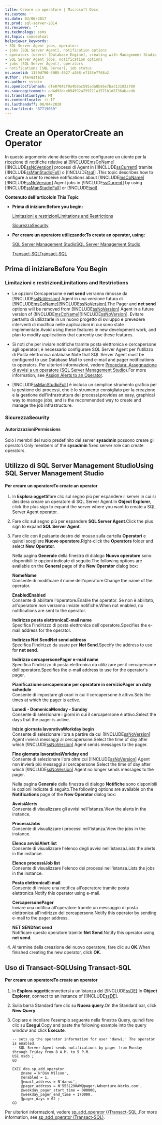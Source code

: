 ```yaml
---
title: Creare un operatore | Microsoft Docs
ms.custom: ''
ms.date: 03/06/2017
ms.prod: sql-server-2014
ms.reviewer: ''
ms.technology: ssms
ms.topic: conceptual
helpviewer_keywords:
- SQL Server Agent jobs, operators
- jobs [SQL Server Agent], notification options
- operators (users) [Database Engine], creating with Management Studio
- SQL Server Agent jobs, notification options
- jobs [SQL Server Agent], operators
- notifications [SQL Server], job status
ms.assetid: 1359d790-5905-4927-a208-e7155e7768a2
author: stevestein
ms.author: sstein
ms.openlocfilehash: dfe07042f9a4b8ac595ada8b86e7bad131032700
ms.sourcegitcommit: ad4d92dce894592a259721a1571b1d8736abacdb
ms.translationtype: MT
ms.contentlocale: it-IT
ms.lasthandoff: 08/04/2020
ms.locfileid: "87715059"
---
```

# <a name="create-an-operator"></a><span data-ttu-id="b5b27-102">Create an Operator</span><span class="sxs-lookup"><span data-stu-id="b5b27-102">Create an Operator</span></span>
  <span data-ttu-id="b5b27-103">In questo argomento viene descritto come configurare un utente per la ricezione di notifiche relative ai [!INCLUDE[msCoName](../../includes/msconame-md.md)] [!INCLUDE[ssNoVersion](../../includes/ssnoversion-md.md)] processi di Agent in [!INCLUDE[ssCurrent](../../includes/sscurrent-md.md)] tramite [!INCLUDE[ssManStudioFull](../../includes/ssmanstudiofull-md.md)] o [!INCLUDE[tsql](../../includes/tsql-md.md)] .</span><span class="sxs-lookup"><span data-stu-id="b5b27-103">This topic describes how to configure a user to receive notifications about [!INCLUDE[msCoName](../../includes/msconame-md.md)] [!INCLUDE[ssNoVersion](../../includes/ssnoversion-md.md)] Agent jobs in [!INCLUDE[ssCurrent](../../includes/sscurrent-md.md)] by using [!INCLUDE[ssManStudioFull](../../includes/ssmanstudiofull-md.md)] or [!INCLUDE[tsql](../../includes/tsql-md.md)].</span></span>  
  
 <span data-ttu-id="b5b27-104">**Contenuto dell'articolo**</span><span class="sxs-lookup"><span data-stu-id="b5b27-104">**In This Topic**</span></span>  
  
-   <span data-ttu-id="b5b27-105">**Prima di iniziare:**</span><span class="sxs-lookup"><span data-stu-id="b5b27-105">**Before you begin:**</span></span>  
  
     [<span data-ttu-id="b5b27-106">Limitazioni e restrizioni</span><span class="sxs-lookup"><span data-stu-id="b5b27-106">Limitations and Restrictions</span></span>](#Restrictions)  
  
     [<span data-ttu-id="b5b27-107">Sicurezza</span><span class="sxs-lookup"><span data-stu-id="b5b27-107">Security</span></span>](#Security)  
  
-   <span data-ttu-id="b5b27-108">**Per creare un operatore utilizzando:**</span><span class="sxs-lookup"><span data-stu-id="b5b27-108">**To create an operator, using:**</span></span>  
  
     [<span data-ttu-id="b5b27-109">SQL Server Management Studio</span><span class="sxs-lookup"><span data-stu-id="b5b27-109">SQL Server Management Studio</span></span>](#SSMSProcedure)  
  
     [<span data-ttu-id="b5b27-110">Transact-SQL</span><span class="sxs-lookup"><span data-stu-id="b5b27-110">Transact-SQL</span></span>](#TsqlProcedure)  
  
##  <a name="before-you-begin"></a><a name="BeforeYouBegin"></a> <span data-ttu-id="b5b27-111">Prima di iniziare</span><span class="sxs-lookup"><span data-stu-id="b5b27-111">Before You Begin</span></span>  
  
###  <a name="limitations-and-restrictions"></a><a name="Restrictions"></a> <span data-ttu-id="b5b27-112">Limitazioni e restrizioni</span><span class="sxs-lookup"><span data-stu-id="b5b27-112">Limitations and Restrictions</span></span>  
  
-   <span data-ttu-id="b5b27-113">Le opzioni Cercapersone e **net send** verranno rimosse da [!INCLUDE[ssNoVersion](../../includes/ssnoversion-md.md)] Agent in una versione futura di [!INCLUDE[msCoName](../../includes/msconame-md.md)][!INCLUDE[ssNoVersion](../../includes/ssnoversion-md.md)].</span><span class="sxs-lookup"><span data-stu-id="b5b27-113">The Pager and **net send** options will be removed from [!INCLUDE[ssNoVersion](../../includes/ssnoversion-md.md)] Agent in a future version of [!INCLUDE[msCoName](../../includes/msconame-md.md)][!INCLUDE[ssNoVersion](../../includes/ssnoversion-md.md)].</span></span> <span data-ttu-id="b5b27-114">Evitare pertanto di utilizzarle in un nuovo progetto di sviluppo e prevedere interventi di modifica nelle applicazioni in cui sono state implementate.</span><span class="sxs-lookup"><span data-stu-id="b5b27-114">Avoid using these features in new development work, and plan to modify applications that currently use these features.</span></span>  
  
-   <span data-ttu-id="b5b27-115">Si noti che per inviare notifiche tramite posta elettronica e cercapersone agli operatori, è necessario configurare SQL Server Agent per l'utilizzo di Posta elettronica database.</span><span class="sxs-lookup"><span data-stu-id="b5b27-115">Note that SQL Server Agent must be configured to use Database Mail to send e-mail and pager notifications to operators.</span></span> <span data-ttu-id="b5b27-116">Per ulteriori informazioni, vedere [Procedura: Assegnazione di avvisi a un operatore (SQL Server Management Studio)](assign-alerts-to-an-operator.md).</span><span class="sxs-lookup"><span data-stu-id="b5b27-116">For more information, see [Assign Alerts to an Operator](assign-alerts-to-an-operator.md).</span></span>  
  
-   [!INCLUDE[ssManStudioFull](../../includes/ssmanstudiofull-md.md)] <span data-ttu-id="b5b27-117">è incluso un semplice strumento grafico per la gestione dei processi, che è lo strumento consigliato per la creazione e la gestione dell'infrastruttura dei processi.</span><span class="sxs-lookup"><span data-stu-id="b5b27-117">provides an easy, graphical way to manage jobs, and is the recommended way to create and manage the job infrastructure.</span></span>  
  
###  <a name="security"></a><a name="Security"></a> <span data-ttu-id="b5b27-118">Sicurezza</span><span class="sxs-lookup"><span data-stu-id="b5b27-118">Security</span></span>  
  
####  <a name="permissions"></a><a name="Permissions"></a> <span data-ttu-id="b5b27-119">Autorizzazioni</span><span class="sxs-lookup"><span data-stu-id="b5b27-119">Permissions</span></span>  
 <span data-ttu-id="b5b27-120">Solo i membri del ruolo predefinito del server **sysadmin** possono creare gli operatori.</span><span class="sxs-lookup"><span data-stu-id="b5b27-120">Only members of the **sysadmin** fixed server role can create operators.</span></span>  
  
##  <a name="using-sql-server-management-studio"></a><a name="SSMSProcedure"></a> <span data-ttu-id="b5b27-121">Utilizzo di SQL Server Management Studio</span><span class="sxs-lookup"><span data-stu-id="b5b27-121">Using SQL Server Management Studio</span></span>  
  
#### <a name="to-create-an-operator"></a><span data-ttu-id="b5b27-122">Per creare un operatore</span><span class="sxs-lookup"><span data-stu-id="b5b27-122">To create an operator</span></span>  
  
1.  <span data-ttu-id="b5b27-123">In **Esplora oggetti**fare clic sul segno più per espandere il server in cui si desidera creare un operatore di SQL Server Agent.</span><span class="sxs-lookup"><span data-stu-id="b5b27-123">In **Object Explorer**, click the plus sign to expand the server where you want to create a SQL Server Agent operator.</span></span>  
  
2.  <span data-ttu-id="b5b27-124">Fare clic sul segno più per espandere **SQL Server Agent**.</span><span class="sxs-lookup"><span data-stu-id="b5b27-124">Click the plus sign to expand **SQL Server Agent**.</span></span>  
  
3.  <span data-ttu-id="b5b27-125">Fare clic con il pulsante destro del mouse sulla cartella **Operatori** e quindi scegliere **Nuovo operatore**.</span><span class="sxs-lookup"><span data-stu-id="b5b27-125">Right-click the **Operators** folder and select **New Operator**.</span></span>  
  
     <span data-ttu-id="b5b27-126">Nella pagina **Generale** della finestra di dialogo **Nuovo operatore** sono disponibili le opzioni indicate di seguito.</span><span class="sxs-lookup"><span data-stu-id="b5b27-126">The following options are available on the **General** page of the **New Operator** dialog box:</span></span>  
  
     <span data-ttu-id="b5b27-127">**Nome**</span><span class="sxs-lookup"><span data-stu-id="b5b27-127">**Name**</span></span>  
     <span data-ttu-id="b5b27-128">Consente di modificare il nome dell'operatore.</span><span class="sxs-lookup"><span data-stu-id="b5b27-128">Change the name of the operator.</span></span>  
  
     <span data-ttu-id="b5b27-129">**Enabled**</span><span class="sxs-lookup"><span data-stu-id="b5b27-129">**Enabled**</span></span>  
     <span data-ttu-id="b5b27-130">Consente di abilitare l'operatore.</span><span class="sxs-lookup"><span data-stu-id="b5b27-130">Enable the operator.</span></span> <span data-ttu-id="b5b27-131">Se non è abilitato, all'operatore non verranno inviate notifiche.</span><span class="sxs-lookup"><span data-stu-id="b5b27-131">When not enabled, no notifications are sent to the operator.</span></span>  
  
     <span data-ttu-id="b5b27-132">**Indirizzo posta elettronica**</span><span class="sxs-lookup"><span data-stu-id="b5b27-132">**E-mail name**</span></span>  
     <span data-ttu-id="b5b27-133">Specifica l'indirizzo di posta elettronica dell'operatore.</span><span class="sxs-lookup"><span data-stu-id="b5b27-133">Specifies the e-mail address for the operator.</span></span>  
  
     <span data-ttu-id="b5b27-134">**Indirizzo Net Send**</span><span class="sxs-lookup"><span data-stu-id="b5b27-134">**Net send address**</span></span>  
     <span data-ttu-id="b5b27-135">Specifica l'indirizzo da usare per **Net Send**.</span><span class="sxs-lookup"><span data-stu-id="b5b27-135">Specify the address to use for **net send**.</span></span>  
  
     <span data-ttu-id="b5b27-136">**Indirizzo cercapersone**</span><span class="sxs-lookup"><span data-stu-id="b5b27-136">**Pager e-mail name**</span></span>  
     <span data-ttu-id="b5b27-137">Specifica l'indirizzo di posta elettronica da utilizzare per il cercapersone dell'operatore.</span><span class="sxs-lookup"><span data-stu-id="b5b27-137">Specifies the e-mail address to use for the operator's pager.</span></span>  
  
     <span data-ttu-id="b5b27-138">**Pianificazione cercapersone per operatore in servizio**</span><span class="sxs-lookup"><span data-stu-id="b5b27-138">**Pager on duty schedule**</span></span>  
     <span data-ttu-id="b5b27-139">Consente di impostare gli orari in cui il cercapersone è attivo.</span><span class="sxs-lookup"><span data-stu-id="b5b27-139">Sets the times at which the pager is active.</span></span>  
  
     <span data-ttu-id="b5b27-140">**Lunedì - Domenica**</span><span class="sxs-lookup"><span data-stu-id="b5b27-140">**Monday - Sunday**</span></span>  
     <span data-ttu-id="b5b27-141">Consente di selezionare i giorni in cui il cercapersone è attivo.</span><span class="sxs-lookup"><span data-stu-id="b5b27-141">Select the days that the pager is active.</span></span>  
  
     <span data-ttu-id="b5b27-142">**Inizio giornata lavorativa**</span><span class="sxs-lookup"><span data-stu-id="b5b27-142">**Workday begin**</span></span>  
     <span data-ttu-id="b5b27-143">Consente di selezionare l'ora a partire da cui [!INCLUDE[ssNoVersion](../../includes/ssnoversion-md.md)] Agent invierà messaggi al cercapersone.</span><span class="sxs-lookup"><span data-stu-id="b5b27-143">Select the time of day after which [!INCLUDE[ssNoVersion](../../includes/ssnoversion-md.md)] Agent sends messages to the pager.</span></span>  
  
     <span data-ttu-id="b5b27-144">**Fine giornata lavorativa**</span><span class="sxs-lookup"><span data-stu-id="b5b27-144">**Workday end**</span></span>  
     <span data-ttu-id="b5b27-145">Consente di selezionare l'ora oltre cui [!INCLUDE[ssNoVersion](../../includes/ssnoversion-md.md)] Agent non invierà più messaggi al cercapersone.</span><span class="sxs-lookup"><span data-stu-id="b5b27-145">Select the time of day after which [!INCLUDE[ssNoVersion](../../includes/ssnoversion-md.md)] Agent no longer sends messages to the pager.</span></span>  
  
     <span data-ttu-id="b5b27-146">Nella pagina **Generale** della finestra di dialogo **Notifiche** sono disponibili le opzioni indicate di seguito.</span><span class="sxs-lookup"><span data-stu-id="b5b27-146">The following options are available on the **Notifications** page of the **New Operator** dialog box:</span></span>  
  
     <span data-ttu-id="b5b27-147">**Avvisi**</span><span class="sxs-lookup"><span data-stu-id="b5b27-147">**Alerts**</span></span>  
     <span data-ttu-id="b5b27-148">Consente di visualizzare gli avvisi nell'istanza.</span><span class="sxs-lookup"><span data-stu-id="b5b27-148">View the alerts in the instance.</span></span>  
  
     <span data-ttu-id="b5b27-149">**Processi**</span><span class="sxs-lookup"><span data-stu-id="b5b27-149">**Jobs**</span></span>  
     <span data-ttu-id="b5b27-150">Consente di visualizzare i processi nell'istanza.</span><span class="sxs-lookup"><span data-stu-id="b5b27-150">View the jobs in the instance.</span></span>  
  
     <span data-ttu-id="b5b27-151">**Elenco avvisi**</span><span class="sxs-lookup"><span data-stu-id="b5b27-151">**Alert list**</span></span>  
     <span data-ttu-id="b5b27-152">Consente di visualizzare l'elenco degli avvisi nell'istanza.</span><span class="sxs-lookup"><span data-stu-id="b5b27-152">Lists the alerts in the instance.</span></span>  
  
     <span data-ttu-id="b5b27-153">**Elenco processi**</span><span class="sxs-lookup"><span data-stu-id="b5b27-153">**Job list**</span></span>  
     <span data-ttu-id="b5b27-154">Consente di visualizzare l'elenco dei processi nell'istanza.</span><span class="sxs-lookup"><span data-stu-id="b5b27-154">Lists the jobs in the instance.</span></span>  
  
     <span data-ttu-id="b5b27-155">**Posta elettronica**</span><span class="sxs-lookup"><span data-stu-id="b5b27-155">**E-mail**</span></span>  
     <span data-ttu-id="b5b27-156">Consente di inviare una notifica all'operatore tramite posta elettronica.</span><span class="sxs-lookup"><span data-stu-id="b5b27-156">Notify this operator using e-mail.</span></span>  
  
     <span data-ttu-id="b5b27-157">**Cercapersone**</span><span class="sxs-lookup"><span data-stu-id="b5b27-157">**Pager**</span></span>  
     <span data-ttu-id="b5b27-158">Inviare una notifica all'operatore tramite un messaggio di posta elettronica all'indirizzo del cercapersone.</span><span class="sxs-lookup"><span data-stu-id="b5b27-158">Notify this operator by sending e-mail to the pager address.</span></span>  
  
     <span data-ttu-id="b5b27-159">**NET SEND**</span><span class="sxs-lookup"><span data-stu-id="b5b27-159">**Net send**</span></span>  
     <span data-ttu-id="b5b27-160">Notificare questo operatore tramite **Net Send**.</span><span class="sxs-lookup"><span data-stu-id="b5b27-160">Notify this operator using **net send**.</span></span>  
  
4.  <span data-ttu-id="b5b27-161">Al termine della creazione del nuovo operatore, fare clic su **OK**.</span><span class="sxs-lookup"><span data-stu-id="b5b27-161">When finished creating the new operator, click **OK**.</span></span>  
  
##  <a name="using-transact-sql"></a><a name="TsqlProcedure"></a> <span data-ttu-id="b5b27-162">Uso di Transact-SQL</span><span class="sxs-lookup"><span data-stu-id="b5b27-162">Using Transact-SQL</span></span>  
  
#### <a name="to-create-an-operator"></a><span data-ttu-id="b5b27-163">Per creare un operatore</span><span class="sxs-lookup"><span data-stu-id="b5b27-163">To create an operator</span></span>  
  
1.  <span data-ttu-id="b5b27-164">In **Esplora oggetti**connettersi a un'istanza del [!INCLUDE[ssDE](../../includes/ssde-md.md)].</span><span class="sxs-lookup"><span data-stu-id="b5b27-164">In **Object Explorer**, connect to an instance of [!INCLUDE[ssDE](../../includes/ssde-md.md)].</span></span>  
  
2.  <span data-ttu-id="b5b27-165">Sulla barra Standard fare clic su **Nuova query**.</span><span class="sxs-lookup"><span data-stu-id="b5b27-165">On the Standard bar, click **New Query**.</span></span>  
  
3.  <span data-ttu-id="b5b27-166">Copiare e incollare l'esempio seguente nella finestra Query, quindi fare clic su **Esegui**.</span><span class="sxs-lookup"><span data-stu-id="b5b27-166">Copy and paste the following example into the query window and click **Execute**.</span></span>  
  
    ```  
    -- sets up the operator information for user 'danwi.' The operator is enabled.   
    -- SQL Server Agent sends notifications by pager from Monday through Friday from 8 A.M. to 5 P.M.  
    USE msdb ;  
    GO  
  
    EXEC dbo.sp_add_operator  
        @name = N'Dan Wilson',  
        @enabled = 1,  
        @email_address = N'danwi',  
        @pager_address = N'5551290AW@pager.Adventure-Works.com',  
        @weekday_pager_start_time = 080000,  
        @weekday_pager_end_time = 170000,  
        @pager_days = 62 ;  
    GO  
    ```  
  
 <span data-ttu-id="b5b27-167">Per ulteriori informazioni, vedere [sp_add_operator &#40;&#41;Transact-SQL ](/sql/relational-databases/system-stored-procedures/sp-add-operator-transact-sql).</span><span class="sxs-lookup"><span data-stu-id="b5b27-167">For more information, see [sp_add_operator &#40;Transact-SQL&#41;](/sql/relational-databases/system-stored-procedures/sp-add-operator-transact-sql).</span></span>  
  
  
